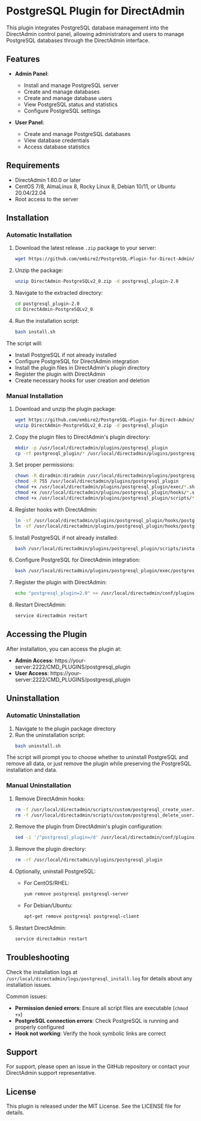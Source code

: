 
# PostgreSQL Plugin for DirectAdmin

This plugin integrates PostgreSQL database management into the DirectAdmin control panel, allowing administrators and users to manage PostgreSQL databases through the DirectAdmin interface.

## Features

- **Admin Panel**:
  - Install and manage PostgreSQL server
  - Create and manage databases
  - Create and manage database users
  - View PostgreSQL status and statistics
  - Configure PostgreSQL settings

- **User Panel**:
  - Create and manage PostgreSQL databases
  - View database credentials
  - Access database statistics

## Requirements

- DirectAdmin 1.60.0 or later
- CentOS 7/8, AlmaLinux 8, Rocky Linux 8, Debian 10/11, or Ubuntu 20.04/22.04
- Root access to the server

## Installation

### Automatic Installation

1. Download the latest release `.zip` package to your server:
   ```bash
   wget https://github.com/embire2/PostgreSQL-Plugin-for-Direct-Admin/raw/main/DirectAdmin-PostgreSQLv2_0.zip
   ```

2. Unzip the package:
   ```bash
   unzip DirectAdmin-PostgreSQLv2_0.zip -d postgresql_plugin-2.0
   ```

3. Navigate to the extracted directory:
   ```bash
   cd postgresql_plugin-2.0
   cd DirectAdmin-PostgreSQLv2_0
   ```

4. Run the installation script:
   ```bash
   bash install.sh
   ```

The script will:
- Install PostgreSQL if not already installed
- Configure PostgreSQL for DirectAdmin integration
- Install the plugin files in DirectAdmin's plugin directory
- Register the plugin with DirectAdmin
- Create necessary hooks for user creation and deletion

### Manual Installation

1. Download and unzip the plugin package:
   ```bash
   wget https://github.com/embire2/PostgreSQL-Plugin-for-Direct-Admin/raw/main/DirectAdmin-PostgreSQLv2_0.zip
   unzip DirectAdmin-PostgreSQLv2_0.zip -d postgresql_plugin
   ```

2. Copy the plugin files to DirectAdmin's plugin directory:
   ```bash
   mkdir -p /usr/local/directadmin/plugins/postgresql_plugin
   cp -rf postgresql_plugin/* /usr/local/directadmin/plugins/postgresql_plugin/
   ```

3. Set proper permissions:
   ```bash
   chown -R diradmin:diradmin /usr/local/directadmin/plugins/postgresql_plugin
   chmod -R 755 /usr/local/directadmin/plugins/postgresql_plugin
   chmod +x /usr/local/directadmin/plugins/postgresql_plugin/exec/*.sh
   chmod +x /usr/local/directadmin/plugins/postgresql_plugin/hooks/*.sh
   chmod +x /usr/local/directadmin/plugins/postgresql_plugin/scripts/*.sh
   ```

4. Register hooks with DirectAdmin:
   ```bash
   ln -sf /usr/local/directadmin/plugins/postgresql_plugin/hooks/postgresql_create_user.sh /usr/local/directadmin/scripts/custom/postgresql_create_user.sh
   ln -sf /usr/local/directadmin/plugins/postgresql_plugin/hooks/postgresql_delete_user.sh /usr/local/directadmin/scripts/custom/postgresql_delete_user.sh
   ```

5. Install PostgreSQL if not already installed:
   ```bash
   bash /usr/local/directadmin/plugins/postgresql_plugin/scripts/install_postgresql.sh
   ```

6. Configure PostgreSQL for DirectAdmin integration:
   ```bash
   bash /usr/local/directadmin/plugins/postgresql_plugin/exec/postgres_control.sh configure
   ```

7. Register the plugin with DirectAdmin:
   ```bash
   echo "postgresql_plugin=2.0" >> /usr/local/directadmin/conf/plugins.conf
   ```

8. Restart DirectAdmin:
   ```bash
   service directadmin restart
   ```

## Accessing the Plugin

After installation, you can access the plugin at:

- **Admin Access**: https://your-server:2222/CMD_PLUGINS/postgresql_plugin  
- **User Access**: https://your-server:2222/CMD_PLUGINS/postgresql_plugin

## Uninstallation

### Automatic Uninstallation

1. Navigate to the plugin package directory  
2. Run the uninstallation script:
   ```bash
   bash uninstall.sh
   ```

The script will prompt you to choose whether to uninstall PostgreSQL and remove all data, or just remove the plugin while preserving the PostgreSQL installation and data.

### Manual Uninstallation

1. Remove DirectAdmin hooks:
   ```bash
   rm -f /usr/local/directadmin/scripts/custom/postgresql_create_user.sh
   rm -f /usr/local/directadmin/scripts/custom/postgresql_delete_user.sh
   ```

2. Remove the plugin from DirectAdmin's plugin configuration:
   ```bash
   sed -i '/^postgresql_plugin=/d' /usr/local/directadmin/conf/plugins.conf
   ```

3. Remove the plugin directory:
   ```bash
   rm -rf /usr/local/directadmin/plugins/postgresql_plugin
   ```

4. Optionally, uninstall PostgreSQL:
   - For CentOS/RHEL:
     ```bash
     yum remove postgresql postgresql-server
     ```
   - For Debian/Ubuntu:
     ```bash
     apt-get remove postgresql postgresql-client
     ```

5. Restart DirectAdmin:
   ```bash
   service directadmin restart
   ```

## Troubleshooting

Check the installation logs at `/usr/local/directadmin/logs/postgresql_install.log` for details about any installation issues.

Common issues:
- **Permission denied errors**: Ensure all script files are executable (`chmod +x`)
- **PostgreSQL connection errors**: Check PostgreSQL is running and properly configured
- **Hook not working**: Verify the hook symbolic links are correct

## Support

For support, please open an issue in the GitHub repository or contact your DirectAdmin support representative.

## License

This plugin is released under the MIT License. See the LICENSE file for details.
